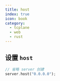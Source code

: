 ```yaml
---
title: host
index: true
icon: book
category:
  - tcplane
  - web
  - rust
---
```


## 设置 `host`

```rust
// 省略 server 创建
server.host("0.0.0.0");
```

<Bottom />
